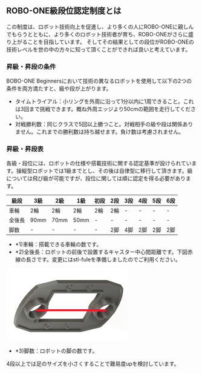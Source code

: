 ## ROBO-ONE級段位認定制度とは
この制度は、ロボット技術向上を促進し、より多くの人にROBO-ONEに親しんでもらうとともに、より多くのロボット技術者が育ち、ROBO-ONEがさらに盛り上がることを目指しています。
そしてその結果としての段位がROBO-ONEの技術レベルを世の中の方々に知って頂くことができれば良いと考えています。

### 昇級・昇段の条件
BOBO-ONE Beginnersにおいて技術の異なるロボットを使用して以下の2つの条件を両方満たすと、級や段が上がります。

- タイムトライアル：小リングを外周に沿って1分以内に1周できること。これは3回まで挑戦できます。概ね外周エッジより50cmの範囲を走行してください。
- 対戦勝利数：同じクラスで5回以上勝つこと。対戦相手の級や段は関係ありません。これまでの勝利数は持ち越せます。負け数は考慮されません。

### 昇級・昇段表
各級・段位には、ロボットの仕様や搭載技術に関する認定基準が設けられています。操縦型ロボットでは1級までとし、その後は自律型に移行して頂きます。級については飛び級が可能ですが、段位に関しては順に認定を得る必要があります。

| 級段 | 3級 | 2級 | 1級 | 初段 | 2段 | 3段 | 4段 | 5段 | 6段 |
| ---- | --- | --- | --- | --- | --- | --- | --- | --- | --- |
| 車輪 | 2輪 | 2輪 | 2輪 | 2輪 | 2輪 | - | - | - | - |
| 全後長 | 90mm | 70mm | 50mm | - | - | - | - | - | - |
| 脚数 | - | - | - | - | 2脚 | 4脚 | 2脚 | 2脚 | 2脚 |

- *1)車輪：搭載できる車輪の数です。
- *2)全後長：ロボットの前後で設置するキャスター中心間距離です。下図赤線の長さです。変更にはstl-fuleを準備しましたのでご利用ください。

![L](stl/Chassis_B_70v2.png)
  
- *3)脚数：ロボットの脚の数です。

4段以上では足のサイズを小さくすることで難易度upを検討しています。

